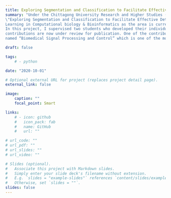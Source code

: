 ```yaml
---
title: Exploring Segmentation and Classification to Facilitate Effective Detection of Breast Cancer from Ultrasound Images
summary: "Under the Chittagong University Research and Higher Studies (CURHS) Autumn Research Internship Program 2020, I supervised a project titled
\"Exploring Segmentation and Classification to Facilitate Effective Detection of Breast Cancer from Ultrasound Images\". The project theme was Deep
Learning in Computational biology & Bioinformatics as the area is current significantly relevant and demanding in the machine learning community.
In this project, I supervised two students who developed their individual algorithms in breast cancer diagnosis from Ultrasound images. Both
contributions are now under review for publication. One of the contributions had been deemed as significant and has been accepted in the Journal
named “Biomedical Signal Processing and Control” which is one of the most reputed journals in Mathematical & Computational Biology in Elsevier."

draft: false

tags:
    # - python

date: "2020-10-01"

# Optional external URL for project (replaces project detail page).
external_link: false

image:
    caption: ""
    focal_point: Smart

links:
    # - icon: github
    #   icon_pack: fab
    #   name: GitHub
    #   url: ""

# url_code: ""
# url_pdf: ""
# url_slides: ""
# url_video: ""

# Slides (optional).
#   Associate this project with Markdown slides.
#   Simply enter your slide deck's filename without extension.
#   E.g. `slides = "example-slides"` references `content/slides/example-slides.md`.
#   Otherwise, set `slides = ""`.
slides: false
---
```

